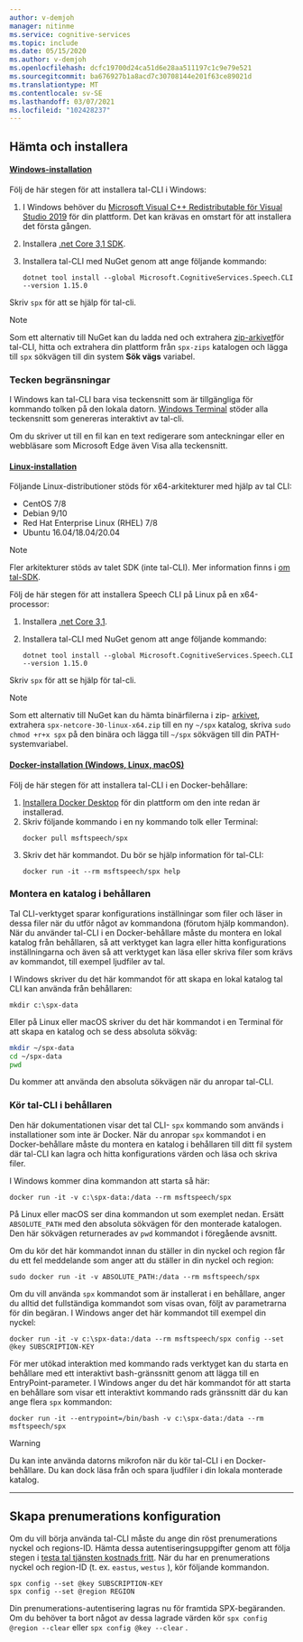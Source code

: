 ```yaml
---
author: v-demjoh
manager: nitinme
ms.service: cognitive-services
ms.topic: include
ms.date: 05/15/2020
ms.author: v-demjoh
ms.openlocfilehash: dcfc19700d24ca51d6e28aa511197c1c9e79e521
ms.sourcegitcommit: ba676927b1a8acd7c30708144e201f63ce89021d
ms.translationtype: MT
ms.contentlocale: sv-SE
ms.lasthandoff: 03/07/2021
ms.locfileid: "102428237"
---
```

## <a name="download-and-install"></a>Hämta och installera

#### <a name="windows-install"></a>[Windows-installation](#tab/windowsinstall)

Följ de här stegen för att installera tal-CLI i Windows:

1. I Windows behöver du [Microsoft Visual C++ Redistributable för Visual Studio 2019](https://support.microsoft.com/help/2977003/the-latest-supported-visual-c-downloads) för din plattform. Det kan krävas en omstart för att installera det första gången.
1. Installera [.net Core 3,1 SDK](/dotnet/core/install/linux).
2. Installera tal-CLI med NuGet genom att ange följande kommando:

   ```console
   dotnet tool install --global Microsoft.CognitiveServices.Speech.CLI --version 1.15.0
   ```
Skriv `spx` för att se hjälp för tal-cli.

> [!NOTE]
> Som ett alternativ till NuGet kan du ladda ned och extrahera [zip-arkivet](https://aka.ms/speech/spx-zips.zip)för tal-CLI, hitta och extrahera din plattform från `spx-zips` katalogen och lägga till `spx` sökvägen till din system **Sök vägs** variabel.


### <a name="font-limitations"></a>Tecken begränsningar

I Windows kan tal-CLI bara visa teckensnitt som är tillgängliga för kommando tolken på den lokala datorn.
[Windows Terminal](https://www.microsoft.com/en-us/p/windows-terminal/9n0dx20hk701) stöder alla teckensnitt som genereras interaktivt av tal-cli.

Om du skriver ut till en fil kan en text redigerare som anteckningar eller en webbläsare som Microsoft Edge även Visa alla teckensnitt.

#### <a name="linux-install"></a>[Linux-installation](#tab/linuxinstall)

Följande Linux-distributioner stöds för x64-arkitekturer med hjälp av tal CLI:

* CentOS 7/8
* Debian 9/10 
* Red Hat Enterprise Linux (RHEL) 7/8
* Ubuntu 16.04/18.04/20.04

> [!NOTE]
> Fler arkitekturer stöds av talet SDK (inte tal-CLI). Mer information finns i [om tal-SDK](../speech-sdk.md).

Följ de här stegen för att installera Speech CLI på Linux på en x64-processor:

1. Installera [.net Core 3,1](/dotnet/core/install/linux).
2. Installera tal-CLI med NuGet genom att ange följande kommando:

    `dotnet tool install --global Microsoft.CognitiveServices.Speech.CLI --version 1.15.0`

Skriv `spx` för att se hjälp för tal-cli.

> [!NOTE]
> Som ett alternativ till NuGet kan du hämta binärfilerna i zip- [arkivet](https://aka.ms/speech/spx-zips.zip), extrahera `spx-netcore-30-linux-x64.zip` till en ny `~/spx` katalog, skriva `sudo chmod +r+x spx` på den binära och lägga till `~/spx` sökvägen till din PATH-systemvariabel.


#### <a name="docker-install-windows-linux-macos"></a>[Docker-installation (Windows, Linux, macOS)](#tab/dockerinstall)

Följ de här stegen för att installera tal-CLI i en Docker-behållare:

1. <a href="https://www.docker.com/get-started" target="_blank">Installera Docker Desktop</a> för din plattform om den inte redan är installerad.
2. Skriv följande kommando i en ny kommando tolk eller Terminal:
   ```console   
   docker pull msftspeech/spx
   ```
3. Skriv det här kommandot. Du bör se hjälp information för tal-CLI:
   ```console 
   docker run -it --rm msftspeech/spx help
   ```

### <a name="mount-a-directory-in-the-container"></a>Montera en katalog i behållaren

Tal CLI-verktyget sparar konfigurations inställningar som filer och läser in dessa filer när du utför något av kommandona (förutom hjälp kommandon).
När du använder tal-CLI i en Docker-behållare måste du montera en lokal katalog från behållaren, så att verktyget kan lagra eller hitta konfigurations inställningarna och även så att verktyget kan läsa eller skriva filer som krävs av kommandot, till exempel ljudfiler av tal.

I Windows skriver du det här kommandot för att skapa en lokal katalog tal CLI kan använda från behållaren:

`mkdir c:\spx-data`

Eller på Linux eller macOS skriver du det här kommandot i en Terminal för att skapa en katalog och se dess absoluta sökväg:

```bash
mkdir ~/spx-data
cd ~/spx-data
pwd
```

Du kommer att använda den absoluta sökvägen när du anropar tal-CLI.

### <a name="run-speech-cli-in-the-container"></a>Kör tal-CLI i behållaren

Den här dokumentationen visar det tal CLI- `spx` kommando som används i installationer som inte är Docker.
När du anropar `spx` kommandot i en Docker-behållare måste du montera en katalog i behållaren till ditt fil system där tal-CLI kan lagra och hitta konfigurations värden och läsa och skriva filer.

I Windows kommer dina kommandon att starta så här:

```console
docker run -it -v c:\spx-data:/data --rm msftspeech/spx
```

På Linux eller macOS ser dina kommandon ut som exemplet nedan. Ersätt `ABSOLUTE_PATH` med den absoluta sökvägen för den monterade katalogen. Den här sökvägen returnerades av `pwd` kommandot i föregående avsnitt. 

Om du kör det här kommandot innan du ställer in din nyckel och region får du ett fel meddelande som anger att du ställer in din nyckel och region:
```console   
sudo docker run -it -v ABSOLUTE_PATH:/data --rm msftspeech/spx
```

Om du vill använda `spx` kommandot som är installerat i en behållare, anger du alltid det fullständiga kommandot som visas ovan, följt av parametrarna för din begäran.
I Windows anger det här kommandot till exempel din nyckel:

```console
docker run -it -v c:\spx-data:/data --rm msftspeech/spx config --set @key SUBSCRIPTION-KEY
```

För mer utökad interaktion med kommando rads verktyget kan du starta en behållare med ett interaktivt bash-gränssnitt genom att lägga till en EntryPoint-parameter.
I Windows anger du det här kommandot för att starta en behållare som visar ett interaktivt kommando rads gränssnitt där du kan ange flera `spx` kommandon:
```console
docker run -it --entrypoint=/bin/bash -v c:\spx-data:/data --rm msftspeech/spx
```

> [!WARNING]
> Du kan inte använda datorns mikrofon när du kör tal-CLI i en Docker-behållare. Du kan dock läsa från och spara ljudfiler i din lokala monterade katalog. 

<!-- Need to troubleshoot issues with docker pull image

### Optional: Create a command line shortcut

If you're running the the Speech CLI from a Docker container on Linux or macOS you can create a shortcut. 

Follow these instructions to create a shortcut:
1. Open `.bash_profile` with your favorite text editor. For example:
   ```shell
   nano ~/.bash_profile
   ```
2. Next, add this function to your `.bash_profile`. Make sure you update this function with the correct path to your mounted directory:
   ```shell   
   spx(){
       sudo docker run -it -v ABSOLUTE_PATH:/data --rm msftspeech/spx
   }
   ```
3. Source your profile:
   ```shell
   source ~/.bash_profile
   ```
4. Now instead of running `sudo docker run -it -v ABSOLUTE_PATH:/data --rm msftspeech/spx`, you can just type `spx` followed by arguments. For example: 
   ```shell
   // Get some help
   spx help recognize

   // Recognize speech from an audio file 
   spx recognize --file /mounted/directory/file.wav
   ```

> [!WARNING]
> If you change the mounted directory that Docker is referencing, you need to update the function in `.bash_profile`.
--->
***

## <a name="create-subscription-config"></a>Skapa prenumerations konfiguration

Om du vill börja använda tal-CLI måste du ange din röst prenumerations nyckel och regions-ID. Hämta dessa autentiseringsuppgifter genom att följa stegen i [testa tal tjänsten kostnads fritt](../overview.md#try-the-speech-service-for-free).
När du har en prenumerations nyckel och region-ID (t. ex. `eastus`, `westus` ), kör följande kommandon.

```console
spx config --set @key SUBSCRIPTION-KEY
spx config --set @region REGION
```

Din prenumerations-autentisering lagras nu för framtida SPX-begäranden. Om du behöver ta bort något av dessa lagrade värden kör `spx config @region --clear` eller `spx config @key --clear` .
